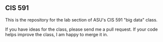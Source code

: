## CIS 591

This is the repository for the lab section of ASU's CIS 591 "big data" class. 


If you have ideas for the class, please send me a pull request. If your code helps improve the class, I am happy to merge it in.
